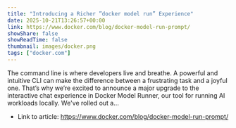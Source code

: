 ```yaml
---
title: "Introducing a Richer ”docker model run” Experience"
date: 2025-10-21T13:26:57+00:00
link: https://www.docker.com/blog/docker-model-run-prompt/
showShare: false
showReadTime: false
thumbnail: images/docker.png
tags: ["docker.com"]
---
```

The command line is where developers live and breathe. A powerful and intuitive CLI can make the difference between a frustrating task and a joyful one. That’s why we’re excited to announce a major upgrade to the interactive chat experience in Docker Model Runner, our tool for running AI workloads locally. We've rolled out a...

- Link to article: https://www.docker.com/blog/docker-model-run-prompt/